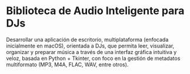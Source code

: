 # Biblioteca de Audio Inteligente para DJs

Desarrollar una aplicación de escritorio, multiplataforma (enfocada inicialmente en macOS), orientada a DJs, que permita leer, visualizar, organizar y preparar música a través de una interfaz gráfica intuitiva y veloz, basada en Python + Tkinter, con foco en la gestión de metadatos multiformato (MP3, M4A, FLAC, WAV, entre otros).
